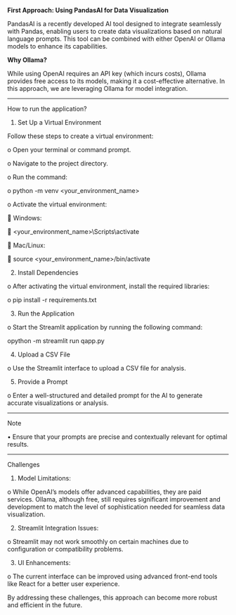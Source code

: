**First Approach: Using PandasAI for Data Visualization**

PandasAI is a recently developed AI tool designed to integrate seamlessly with Pandas, enabling users to create data visualizations based on natural language prompts. This tool can be combined with either OpenAI or Ollama models to enhance its capabilities.

**Why Ollama?**

While using OpenAI requires an API key (which incurs costs), Ollama provides free access to its models, making it a cost-effective alternative. In this approach, we are leveraging Ollama for model integration.

________________________________________

How to run the application?

1.	Set Up a Virtual Environment

Follow these steps to create a virtual environment:

o	Open your terminal or command prompt.

o	Navigate to the project directory.

o	Run the command: 

o	python -m venv <your_environment_name>

o	Activate the virtual environment: 

	Windows: 

	<your_environment_name>\Scripts\activate

	Mac/Linux: 

	source <your_environment_name>/bin/activate

2.	Install Dependencies

o	After activating the virtual environment, install the required libraries: 

o	pip install -r requirements.txt

3.	Run the Application

o	Start the Streamlit application by running the following command: 

opython -m streamlit run qapp.py

4.	Upload a CSV File

o	Use the Streamlit interface to upload a CSV file for analysis.

5.	Provide a Prompt

o	Enter a well-structured and detailed prompt for the AI to generate accurate visualizations or analysis.

________________________________________

Note

•	Ensure that your prompts are precise and contextually relevant for optimal results.

________________________________________

Challenges

1.	Model Limitations:

o	While OpenAI’s models offer advanced capabilities, they are paid services. Ollama, although free, still requires significant
 improvement and development to match the level of sophistication needed for seamless data visualization.
 

2.	Streamlit Integration Issues:

o	Streamlit may not work smoothly on certain machines due to configuration or compatibility problems.

3.	UI Enhancements:

o	The current interface can be improved using advanced front-end tools like React for a better user experience.

By addressing these challenges, this approach can become more robust and efficient in the future.

